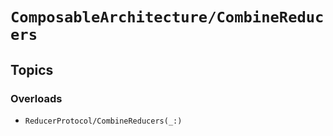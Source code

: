 # ``ComposableArchitecture/CombineReducers``

## Topics

### Overloads

- ``ReducerProtocol/CombineReducers(_:)``
